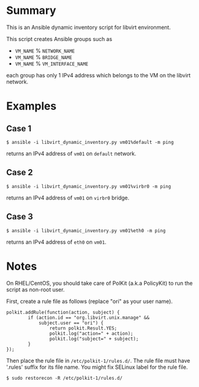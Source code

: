 # Summary
This is an Ansible dynamic inventory script for libvirt environment.

This script creates Ansible groups such as

- `VM_NAME` % `NETWORK_NAME`
- `VM_NAME` % `BRIDGE_NAME`
- `VM_NAME` % `VM_INTERFACE_NAME`

each group has only 1 IPv4 address which belongs to the VM on the libvirt network.

# Examples
## Case 1
```
$ ansible -i libvirt_dynamic_inventory.py vm01%default -m ping
```
returns an IPv4 address of `vm01` on `default` network.

## Case 2
```
$ ansible -i libvirt_dynamic_inventory.py vm01%virbr0 -m ping
```
returns an IPv4 address of `vm01` on `virbr0` bridge.

## Case 3
```
$ ansible -i libvirt_dynamic_inventory.py vm01%eth0 -m ping
```
returns an IPv4 address of `eth0` on `vm01`.

# Notes
On RHEL/CentOS, you should take care of PolKit (a.k.a PolicyKit) to run the script as non-root user.

First, create a rule file as follows (replace "ori" as your user name).
```
polkit.addRule(function(action, subject) {
        if (action.id == "org.libvirt.unix.manage" &&
            subject.user == "ori") {
                return polkit.Result.YES;
                polkit.log("action=" + action);
                polkit.log("subject=" + subject);
        }
});
```
Then place the rule file in `/etc/polkit-1/rules.d/`.
The rule file must have '.rules' suffix for its file name.
You might fix SELinux label for the rule file.
```
$ sudo restorecon -R /etc/polkit-1/rules.d/
```
